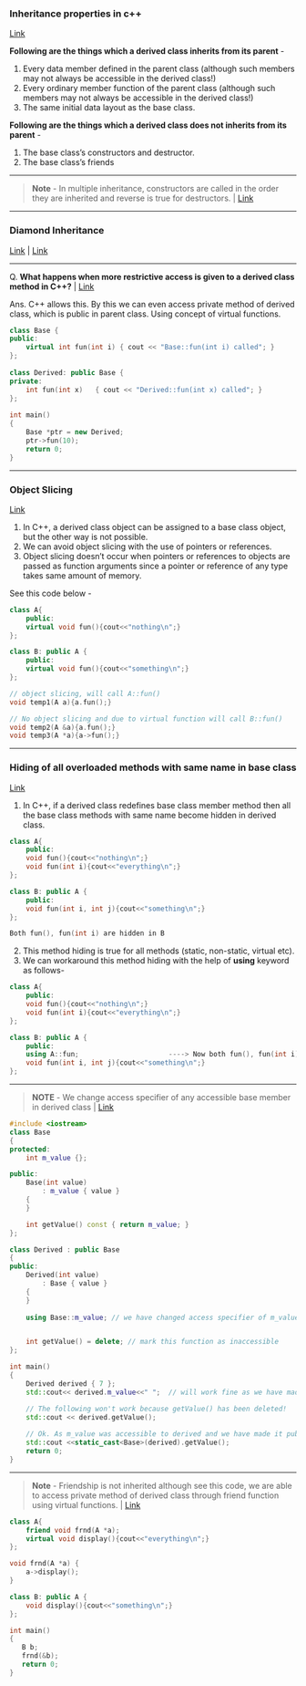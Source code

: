 
### Inheritance properties in c++ ###
[Link](https://www.geeksforgeeks.org/g-fact-4/)

**Following are the things which a derived class inherits from its parent** -
1. Every data member defined in the parent class (although such members may not always be accessible in the derived class!)
2. Every ordinary member function of the parent class (although such members may not always be accessible in the derived class!)
3. The same initial data layout as the base class.

**Following are the things which a derived class does not inherits from its parent** - 
1. The base class’s constructors and destructor.
2. The base class’s friends

---
> **Note** - In multiple inheritance, constructors are called in the order they are inherited and reverse is true for destructors. | [Link](https://www.geeksforgeeks.org/multiple-inheritance-in-c/)
---

### Diamond Inheritance ###
[Link](https://www.geeksforgeeks.org/multiple-inheritance-in-c/) | [Link](https://www.learncpp.com/cpp-tutorial/virtual-base-classes/)

---

Q. **What happens when more restrictive access is given to a derived class method in C++?** | [Link](https://www.geeksforgeeks.org/what-happens-when-more-restrictive-access-is-given-in-a-derived-class-method-in-c/)

Ans. C++ allows this. By this we can even access private method of derived class, which is public in parent class. Using concept of virtual functions.
```c++
class Base {
public:
    virtual int fun(int i) { cout << "Base::fun(int i) called"; }
};
 
class Derived: public Base {
private:
    int fun(int x)   { cout << "Derived::fun(int x) called"; }
};
 
int main()
{
    Base *ptr = new Derived;
    ptr->fun(10);
    return 0;
}
```
---

### Object Slicing ###
[Link](https://www.geeksforgeeks.org/object-slicing-in-c/)

1. In C++, a derived class object can be assigned to a base class object, but the other way is not possible.
2. We can avoid object slicing with the use of pointers or references. 
3. Object slicing doesn’t occur when pointers or references to objects are passed as function arguments since a pointer or reference of any type takes same amount of memory.

See this code below - 
```c++
class A{
    public:
    virtual void fun(){cout<<"nothing\n";}
};

class B: public A {
    public:
    virtual void fun(){cout<<"something\n";}
};

// object slicing, will call A::fun()
void temp1(A a){a.fun();}

// No object slicing and due to virtual function will call B::fun()
void temp2(A &a){a.fun();}
void temp3(A *a){a->fun();}
```

---

### Hiding of all overloaded methods with same name in base class ###
[Link](https://www.geeksforgeeks.org/g-fact-89/)

1. In C++, if a derived class redefines base class member method then all the base class methods with same name become hidden in derived class.
```c++
class A{
    public:
    void fun(){cout<<"nothing\n";}
    void fun(int i){cout<<"everything\n";}
};

class B: public A {
    public:
    void fun(int i, int j){cout<<"something\n";}
};

Both fun(), fun(int i) are hidden in B
```
2. This method hiding is true for all methods (static, non-static, virtual etc).
3. We can workaround this method hiding with the help of **using** keyword as follows-  
```c++
class A{
    public:
    void fun(){cout<<"nothing\n";}
    void fun(int i){cout<<"everything\n";}
};

class B: public A {
    public:
    using A::fun;                      ----> Now both fun(), fun(int i) are unhidden in B.
    void fun(int i, int j){cout<<"something\n";}
};
```
---

>**NOTE** - We change access specifier of any accessible base member in derived class | [Link](https://www.learncpp.com/cpp-tutorial/hiding-inherited-functionality/)
```c++
#include <iostream>
class Base
{
protected:
	int m_value {};

public:
	Base(int value)
		: m_value { value }
	{
	}

	int getValue() const { return m_value; }
};

class Derived : public Base
{
public:
	Derived(int value)
		: Base { value }
	{
	}
	
	using Base::m_value; // we have changed access specifier of m_value from protected to public


	int getValue() = delete; // mark this function as inaccessible
};

int main()
{
	Derived derived { 7 };
	std::cout<< derived.m_value<<" ";  // will work fine as we have made m_value public in derived class

	// The following won't work because getValue() has been deleted!
	std::cout << derived.getValue();
	
    // Ok. As m_value was accessible to derived and we have made it public in definition of Derived
    std::cout <<static_cast<Base>(derived).getValue();
	return 0;
}
```

---

> **Note** - Friendship is not inherited although see this code, we are able to access private method of derived class through friend function using virtual functions. | [Link](https://www.geeksforgeeks.org/g-fact-34/)
```c++
class A{
    friend void frnd(A *a);
    virtual void display(){cout<<"everything\n";}
};

void frnd(A *a) {
    a->display();
}

class B: public A {
    void display(){cout<<"something\n";}
};

int main()
{
   B b;
   frnd(&b);
   return 0;
}
```
